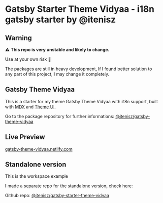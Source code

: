 # Gatsby Starter Theme Vidyaa - i18n gatsby starter by @itenisz

## Warning

:warning: **This repo is very unstable and likely to change.**

Use at your own risk :ghost:

The packages are still in heavy development, If I found better solution to any part of this project, I may change it completely.

## Gatsby Theme Vidyaa

This is a starter for my theme Gatsby Theme Vidyaa with i18n support, built with [MDX](https://mdxjs.com/) and [Theme UI](https://theme-ui.com/).

Go to the package repository for further informations: [@itenisz/gatsby-theme-vidyaa](https://github.com/itenisz/gatsby-themes/tree/master/packages/gatsby-theme-vidyaa)

## Live Preview

[gatsby-theme-vidyaa.netlify.com](https://gatsby-theme-vidyaa.netlify.com/)

## Standalone version

This is the workspace example

I made a separate repo for the standalone version, check here:

Github repo: [@itenisz/gatsby-starter-theme-vidyaa](https://github.com/itenisz/gatsby-starter-theme-vidyaa)


